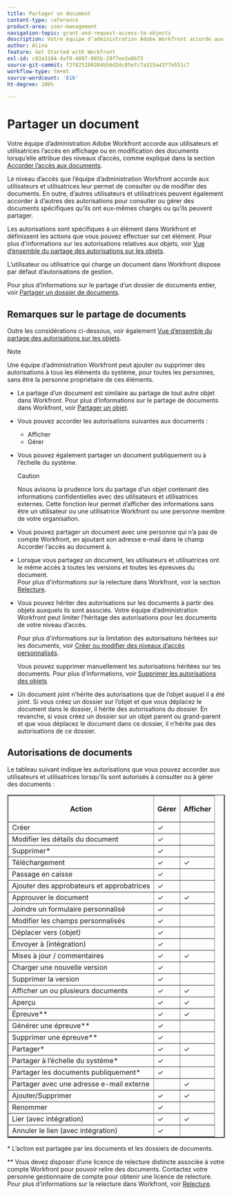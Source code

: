 ```yaml
---
title: Partager un document
content-type: reference
product-area: user-management
navigation-topic: grant-and-request-access-to-objects
description: Votre équipe d’administration Adobe Workfront accorde aux utilisateurs et utilisatrices l’accès en affichage ou en modification des documents lorsqu’elle attribue des niveaux d’accès, comme expliqué dans la section Accorder l’accès aux documents.
author: Alina
feature: Get Started with Workfront
exl-id: c83a3184-4af0-4897-985b-29f7ee3a0b73
source-git-commit: f2f825280204b56d2dc85efc7a315a4377e551c7
workflow-type: tm+mt
source-wordcount: '616'
ht-degree: 100%

---
```


# Partager un document

Votre équipe d’administration Adobe Workfront accorde aux utilisateurs et utilisatrices l’accès en affichage ou en modification des documents lorsqu’elle attribue des niveaux d’accès, comme expliqué dans la section [Accorder l’accès aux documents](../../administration-and-setup/add-users/configure-and-grant-access/grant-access-documents.md).

Le niveau d’accès que l’équipe d’administration Workfront accorde aux utilisateurs et utilisatrices leur permet de consulter ou de modifier des documents. En outre, d’autres utilisateurs et utilisatrices peuvent également accorder à d’autres des autorisations pour consulter ou gérer des documents spécifiques qu’ils ont eux-mêmes chargés ou qu’ils peuvent partager.

Les autorisations sont spécifiques à un élément dans Workfront et définissent les actions que vous pouvez effectuer sur cet élément. Pour plus d’informations sur les autorisations relatives aux objets, voir [Vue d’ensemble du partage des autorisations sur les objets](../../workfront-basics/grant-and-request-access-to-objects/sharing-permissions-on-objects-overview.md).

L’utilisateur ou utilisatrice qui charge un document dans Workfront dispose par défaut d’autorisations de gestion.

Pour plus d’informations sur le partage d’un dossier de documents entier, voir [Partager un dossier de documents](../../workfront-basics/grant-and-request-access-to-objects/share-a-document-folder.md).

## Remarques sur le partage de documents

Outre les considérations ci-dessous, voir également [Vue d’ensemble du partage des autorisations sur les objets](../../workfront-basics/grant-and-request-access-to-objects/sharing-permissions-on-objects-overview.md).

>[!NOTE]
>
>Une équipe d’administration Workfront peut ajouter ou supprimer des autorisations à tous les éléments du système, pour toutes les personnes, sans être la personne propriétaire de ces éléments.

* Le partage d’un document est similaire au partage de tout autre objet dans Workfront. Pour plus d’informations sur le partage de documents dans Workfront, voir [Partager un objet](../../workfront-basics/grant-and-request-access-to-objects/share-an-object.md).
* Vous pouvez accorder les autorisations suivantes aux documents :

   * Afficher
   * Gérer

* Vous pouvez également partager un document publiquement ou à l’échelle du système.

  >[!CAUTION]
  >
  >Nous avisons la prudence lors du partage d’un objet contenant des informations confidentielles avec des utilisateurs et utilisatrices externes. Cette fonction leur permet d’afficher des informations sans être un utilisateur ou une utilisatrice Workfront ou une personne membre de votre organisation.

* Vous pouvez partager un document avec une personne qui n’a pas de compte Workfront, en ajoutant son adresse e-mail dans le champ Accorder l’accès au document à.
* Lorsque vous partagez un document, les utilisateurs et utilisatrices ont le même accès à toutes les versions et toutes les épreuves du document.\
  Pour plus d’informations sur la relecture dans Workfront, voir la section [Relecture](../../review-and-approve-work/proofing/proofing.md).

* Vous pouvez hériter des autorisations sur les documents à partir des objets auxquels ils sont associés. Votre équipe d’administration Workfront peut limiter l’héritage des autorisations pour les documents de votre niveau d’accès.

  Pour plus d’informations sur la limitation des autorisations héritées sur les documents, voir [Créer ou modifier des niveaux d’accès personnalisés](../../administration-and-setup/add-users/configure-and-grant-access/create-modify-access-levels.md).

  Vous pouvez supprimer manuellement les autorisations héritées sur les documents. Pour plus d’informations, voir [Supprimer les autorisations des objets](../../workfront-basics/grant-and-request-access-to-objects/remove-permissions-from-objects.md)

* Un document joint n’hérite des autorisations que de l’objet auquel il a été joint. Si vous créez un dossier sur l’objet et que vous déplacez le document dans le dossier, il hérite des autorisations du dossier. En revanche, si vous créez un dossier sur un objet parent ou grand-parent et que vous déplacez le document dans ce dossier, il n’hérite pas des autorisations de ce dossier.

## Autorisations de documents

Le tableau suivant indique les autorisations que vous pouvez accorder aux utilisateurs et utilisatrices lorsqu’ils sont autorisés à consulter ou à gérer des documents :

<table border="2" cellspacing="15" cellpadding="1"> 
 <col> 
 <col> 
 <col> 
 <thead> 
  <tr> 
   <th> <p><strong>Action</strong> </p> </th> 
   <th> <p><strong>Gérer</strong> </p> </th> 
   <th> <p><strong>Afficher</strong> </p> </th> 
  </tr> 
 </thead> 
 <tbody> 
  <tr> 
   <td scope="row">Créer</td> 
   <td>✓</td> 
   <td> </td> 
  </tr> 
  <tr> 
   <td scope="row">Modifier les détails du document</td> 
   <td>✓</td> 
   <td> </td> 
  </tr> 
  <tr> 
   <td scope="row">Supprimer*</td> 
   <td>✓</td> 
   <td> </td> 
  </tr> 
  <tr> 
   <td scope="row">Téléchargement</td> 
   <td>✓</td> 
   <td>✓</td> 
  </tr> 
  <tr> 
   <td scope="row">Passage en caisse</td> 
   <td>✓</td> 
   <td> </td> 
  </tr> 
  <tr> 
   <td scope="row">Ajouter des approbateurs et approbatrices</td> 
   <td>✓</td> 
   <td> </td> 
  </tr> 
  <tr> 
   <td scope="row">Approuver le document</td> 
   <td>✓</td> 
   <td>✓</td> 
  </tr> 
  <tr> 
   <td scope="row">Joindre un formulaire personnalisé</td> 
   <td>✓</td> 
   <td> </td> 
  </tr> 
  <tr> 
   <td scope="row">Modifier les champs personnalisés</td> 
   <td>✓</td> 
   <td> </td> 
  </tr> 
  <tr> 
   <td scope="row">Déplacer vers (objet)</td> 
   <td>✓</td> 
   <td> </td> 
  </tr> 
  <tr> 
   <td scope="row">Envoyer à (intégration)</td> 
   <td>✓</td> 
   <td> </td> 
  </tr> 
  <tr> 
   <td scope="row">Mises à jour / commentaires</td> 
   <td>✓</td> 
   <td>✓</td> 
  </tr> 
  <tr> 
   <td scope="row">Charger une nouvelle version</td> 
   <td>✓</td> 
   <td> </td> 
  </tr> 
  <tr> 
   <td scope="row">Supprimer la version</td> 
   <td>✓</td> 
   <td> </td> 
  </tr> 
  <tr> 
   <td scope="row">Afficher un ou plusieurs documents</td> 
   <td>✓</td> 
   <td>✓</td> 
  </tr> 
  <tr> 
   <td scope="row">Aperçu</td> 
   <td>✓</td> 
   <td>✓</td> 
  </tr> 
  <tr> 
   <td scope="row">Épreuve**</td> 
   <td>✓</td> 
   <td>✓</td> 
  </tr> 
  <tr> 
   <td scope="row">Générer une épreuve**</td> 
   <td>✓</td> 
   <td> </td> 
  </tr> 
  <tr> 
   <td scope="row">Supprimer une épreuve**</td> 
   <td>✓</td> 
   <td> </td> 
  </tr> 
  <tr> 
   <td scope="row">Partager*</td> 
   <td>✓</td> 
   <td>✓</td> 
  </tr> 
  <tr> 
   <td scope="row">Partager à l’échelle du système*</td> 
   <td>✓</td> 
   <td> </td> 
  </tr> 
  <tr> 
   <td scope="row">Partager les documents publiquement*</td> 
   <td>✓</td> 
   <td> </td> 
  </tr> 
  <tr> 
   <td scope="row">Partager avec une adresse e-mail externe</td> 
   <td> </td> 
   <td>✓</td> 
  </tr> 
  <tr> 
   <td scope="row">Ajouter/Supprimer</td> 
   <td>✓</td> 
   <td>✓</td> 
  </tr> 
  <tr> 
   <td scope="row">Renommer</td> 
   <td>✓</td> 
   <td> </td> 
  </tr> 
  <tr> 
   <td scope="row">Lier (avec intégration)</td> 
   <td>✓</td> 
   <td>✓</td> 
  </tr> 
  <tr> 
   <td scope="row">Annuler le lien (avec intégration)</td> 
   <td>✓</td> 
   <td> </td> 
  </tr> 
 </tbody> 
</table>

&#42; L’action est partagée par les documents et les dossiers de documents.

&#42;&#42; Vous devez disposer d’une licence de relecture distincte associée à votre compte Workfront pour pouvoir relire des documents. Contactez votre personne gestionnaire de compte pour obtenir une licence de relecture. Pour plus d’informations sur la relecture dans Workfront, voir [Relecture](../../review-and-approve-work/proofing/proofing.md).
